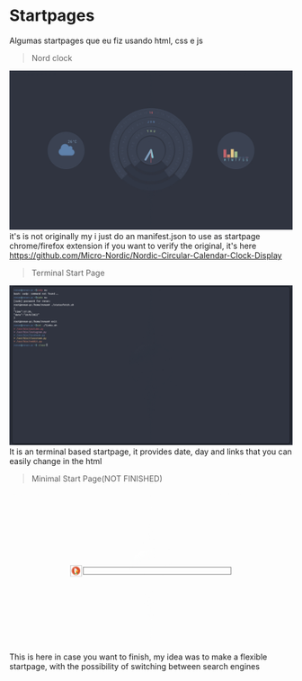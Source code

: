 # Startpages 
Algumas startpages que eu fiz usando html, css e js

> Nord clock

![nord clock](./image.jpg)
it's is not originally my i just do an manifest.json to use as startpage chrome/firefox extension
if you want to verify the original, it's here https://github.com/Micro-Nordic/Nordic-Circular-Calendar-Clock-Display

> Terminal Start Page

![nord clock](./image(1).jpg)
It is an terminal based startpage, it provides date, day and links that you can easily change in the html

> Minimal Start Page(NOT FINISHED)

![nord clock](./image(2).jpg)
This is here in case you want to finish, my idea was to make a flexible startpage, with the possibility of switching between search engines